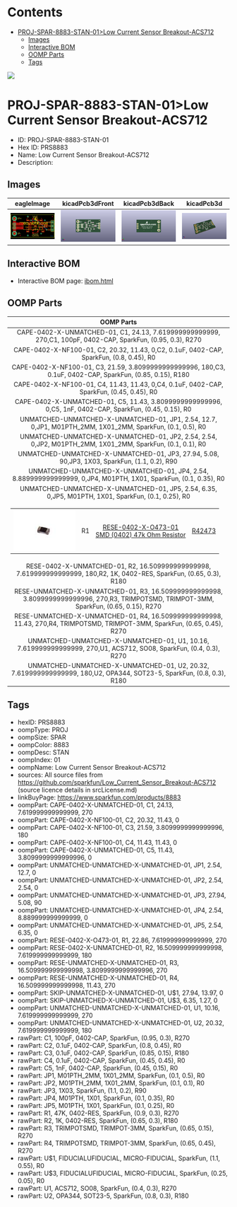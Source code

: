 



Contents
========

* [PROJ-SPAR-8883-STAN-01>Low Current Sensor Breakout-ACS712](#proj-spar-8883-stan-01low-current-sensor-breakout-acs712)
	* [Images](#images)
	* [Interactive BOM](#interactive-bom)
	* [OOMP Parts](#oomp-parts)
	* [Tags](#tags)
  
![][im]
# PROJ-SPAR-8883-STAN-01>Low Current Sensor Breakout-ACS712

- ID: PROJ-SPAR-8883-STAN-01
- Hex ID: PRS8883
- Name: Low Current Sensor Breakout-ACS712
- Description: 

## Images
  
  

|eagleImage|kicadPcb3dFront|kicadPcb3dBack|kicadPcb3d|
| :---: | :---: | :---: | :---: |
|[![eagleImage](eagleImage_140.png)](eagleImage_600.png)|[![kicadPcb3dFront](kicadPcb3dFront_140.png)](kicadPcb3dFront_600.png)|[![kicadPcb3dBack](kicadPcb3dBack_140.png)](kicadPcb3dBack_600.png)|[![kicadPcb3d](kicadPcb3d_140.png)](kicadPcb3d_600.png)|

## Interactive BOM

- Interactive BOM page: [ibom.html](kicad/bom/ibom.html)

## OOMP Parts
  

|OOMP Parts|
| :---: |
|CAPE-0402-X-UNMATCHED-01, C1, 24.13, 7.619999999999999, 270,C1, 100pF, 0402-CAP, SparkFun, (0.95, 0.3), R270|
|CAPE-0402-X-NF100-01, C2, 20.32, 11.43, 0,C2, 0.1uF, 0402-CAP, SparkFun, (0.8, 0.45), R0|
|CAPE-0402-X-NF100-01, C3, 21.59, 3.8099999999999996, 180,C3, 0.1uF, 0402-CAP, SparkFun, (0.85, 0.15), R180|
|CAPE-0402-X-NF100-01, C4, 11.43, 11.43, 0,C4, 0.1uF, 0402-CAP, SparkFun, (0.45, 0.45), R0|
|CAPE-0402-X-UNMATCHED-01, C5, 11.43, 3.8099999999999996, 0,C5, 1nF, 0402-CAP, SparkFun, (0.45, 0.15), R0|
|UNMATCHED-UNMATCHED-X-UNMATCHED-01, JP1, 2.54, 12.7, 0,JP1, M01PTH_2MM, 1X01_2MM, SparkFun, (0.1, 0.5), R0|
|UNMATCHED-UNMATCHED-X-UNMATCHED-01, JP2, 2.54, 2.54, 0,JP2, M01PTH_2MM, 1X01_2MM, SparkFun, (0.1, 0.1), R0|
|UNMATCHED-UNMATCHED-X-UNMATCHED-01, JP3, 27.94, 5.08, 90,JP3, 1X03, SparkFun, (1.1, 0.2), R90|
|UNMATCHED-UNMATCHED-X-UNMATCHED-01, JP4, 2.54, 8.889999999999999, 0,JP4, M01PTH, 1X01, SparkFun, (0.1, 0.35), R0|
|UNMATCHED-UNMATCHED-X-UNMATCHED-01, JP5, 2.54, 6.35, 0,JP5, M01PTH, 1X01, SparkFun, (0.1, 0.25), R0|
|<table><tr><td>![RESE-0402-X-O473-01](https://raw.githubusercontent.com/oomlout/oomlout_OOMP_parts/main/RESE-0402-X-O473-01/image_140.jpg)</td><td> R1</td><td>[RESE-0402-X-O473-01<br>SMD (0402) 47k Ohm Resistor](https://github.com/oomlout/oomlout_OOMP_parts/tree/main/RESE-0402-X-O473-01/)</td><td>[R42473](https://github.com/oomlout/oomlout_OOMP_parts/tree/main/RESE-0402-X-O473-01/)</td></tr></table>|
|RESE-0402-X-UNMATCHED-01, R2, 16.509999999999998, 7.619999999999999, 180,R2, 1K, 0402-RES, SparkFun, (0.65, 0.3), R180|
|RESE-UNMATCHED-X-UNMATCHED-01, R3, 16.509999999999998, 3.8099999999999996, 270,R3, TRIMPOTSMD, TRIMPOT-3MM, SparkFun, (0.65, 0.15), R270|
|RESE-UNMATCHED-X-UNMATCHED-01, R4, 16.509999999999998, 11.43, 270,R4, TRIMPOTSMD, TRIMPOT-3MM, SparkFun, (0.65, 0.45), R270|
|UNMATCHED-UNMATCHED-X-UNMATCHED-01, U1, 10.16, 7.619999999999999, 270,U1, ACS712, SO08, SparkFun, (0.4, 0.3), R270|
|UNMATCHED-UNMATCHED-X-UNMATCHED-01, U2, 20.32, 7.619999999999999, 180,U2, OPA344, SOT23-5, SparkFun, (0.8, 0.3), R180|

## Tags

- hexID: PRS8883
- oompType: PROJ
- oompSize: SPAR
- oompColor: 8883
- oompDesc: STAN
- oompIndex: 01
- oompName: Low Current Sensor Breakout-ACS712
- sources: All source files from https://github.com/sparkfun/Low_Current_Sensor_Breakout-ACS712 (source licence details in srcLicense.md)
- linkBuyPage: https://www.sparkfun.com/products/8883
- oompPart: CAPE-0402-X-UNMATCHED-01, C1, 24.13, 7.619999999999999, 270
- oompPart: CAPE-0402-X-NF100-01, C2, 20.32, 11.43, 0
- oompPart: CAPE-0402-X-NF100-01, C3, 21.59, 3.8099999999999996, 180
- oompPart: CAPE-0402-X-NF100-01, C4, 11.43, 11.43, 0
- oompPart: CAPE-0402-X-UNMATCHED-01, C5, 11.43, 3.8099999999999996, 0
- oompPart: UNMATCHED-UNMATCHED-X-UNMATCHED-01, JP1, 2.54, 12.7, 0
- oompPart: UNMATCHED-UNMATCHED-X-UNMATCHED-01, JP2, 2.54, 2.54, 0
- oompPart: UNMATCHED-UNMATCHED-X-UNMATCHED-01, JP3, 27.94, 5.08, 90
- oompPart: UNMATCHED-UNMATCHED-X-UNMATCHED-01, JP4, 2.54, 8.889999999999999, 0
- oompPart: UNMATCHED-UNMATCHED-X-UNMATCHED-01, JP5, 2.54, 6.35, 0
- oompPart: RESE-0402-X-O473-01, R1, 22.86, 7.619999999999999, 270
- oompPart: RESE-0402-X-UNMATCHED-01, R2, 16.509999999999998, 7.619999999999999, 180
- oompPart: RESE-UNMATCHED-X-UNMATCHED-01, R3, 16.509999999999998, 3.8099999999999996, 270
- oompPart: RESE-UNMATCHED-X-UNMATCHED-01, R4, 16.509999999999998, 11.43, 270
- oompPart: SKIP-UNMATCHED-X-UNMATCHED-01, U$1, 27.94, 13.97, 0
- oompPart: SKIP-UNMATCHED-X-UNMATCHED-01, U$3, 6.35, 1.27, 0
- oompPart: UNMATCHED-UNMATCHED-X-UNMATCHED-01, U1, 10.16, 7.619999999999999, 270
- oompPart: UNMATCHED-UNMATCHED-X-UNMATCHED-01, U2, 20.32, 7.619999999999999, 180
- rawPart: C1, 100pF, 0402-CAP, SparkFun, (0.95, 0.3), R270
- rawPart: C2, 0.1uF, 0402-CAP, SparkFun, (0.8, 0.45), R0
- rawPart: C3, 0.1uF, 0402-CAP, SparkFun, (0.85, 0.15), R180
- rawPart: C4, 0.1uF, 0402-CAP, SparkFun, (0.45, 0.45), R0
- rawPart: C5, 1nF, 0402-CAP, SparkFun, (0.45, 0.15), R0
- rawPart: JP1, M01PTH_2MM, 1X01_2MM, SparkFun, (0.1, 0.5), R0
- rawPart: JP2, M01PTH_2MM, 1X01_2MM, SparkFun, (0.1, 0.1), R0
- rawPart: JP3, 1X03, SparkFun, (1.1, 0.2), R90
- rawPart: JP4, M01PTH, 1X01, SparkFun, (0.1, 0.35), R0
- rawPart: JP5, M01PTH, 1X01, SparkFun, (0.1, 0.25), R0
- rawPart: R1, 47K, 0402-RES, SparkFun, (0.9, 0.3), R270
- rawPart: R2, 1K, 0402-RES, SparkFun, (0.65, 0.3), R180
- rawPart: R3, TRIMPOTSMD, TRIMPOT-3MM, SparkFun, (0.65, 0.15), R270
- rawPart: R4, TRIMPOTSMD, TRIMPOT-3MM, SparkFun, (0.65, 0.45), R270
- rawPart: U$1, FIDUCIALUFIDUCIAL, MICRO-FIDUCIAL, SparkFun, (1.1, 0.55), R0
- rawPart: U$3, FIDUCIALUFIDUCIAL, MICRO-FIDUCIAL, SparkFun, (0.25, 0.05), R0
- rawPart: U1, ACS712, SO08, SparkFun, (0.4, 0.3), R270
- rawPart: U2, OPA344, SOT23-5, SparkFun, (0.8, 0.3), R180



[im]: kicadPcb3d_450.png
